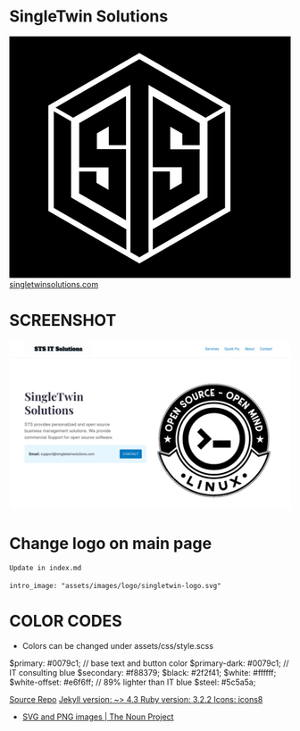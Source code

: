 # SingleTwin Solutions

![STS Logo](assets/sts-logo.jpeg)
[singletwinsolutions.com](https://singletwinsolutions.com)

# SCREENSHOT 
![STS Website](assets/sts-screenshot.png)

# Change logo on main page 
```
Update in index.md 

intro_image: "assets/images/logo/singletwin-logo.svg"
```

# COLOR CODES
* Colors can be changed under assets/css/style.scss

$primary: #0079c1; // base text and button color
$primary-dark: #0079c1; // IT consulting blue
$secondary: #f88379;
$black: #2f2f41;
$white: #ffffff;
$white-offset: #e6f6ff;  // 89% lighter than IT blue
$steel: #5c5a5a;

 
[Source Repo]( https://zerostaticthemes.github.io/jekyll-serif-theme )
[Jekyll version: ~> 4.3 ](https://jekyllrb.com/news/2022/10/20/jekyll-4-3-0-released/)
[Ruby version: 3.2.2 ](https://icons8.com)
[Icons: icons8](https://icons8.com)

* [SVG and PNG images | The Noun Project](https://thenounproject.com/search/icons/?q=consulting)


